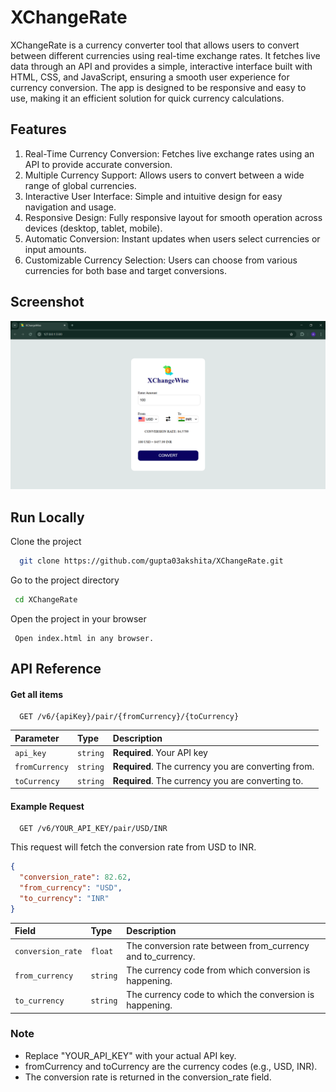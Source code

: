 
#   XChangeRate

XChangeRate is a currency converter tool that allows users to convert between different currencies using real-time exchange rates. It fetches live data through an API and provides a simple, interactive interface built with HTML, CSS, and JavaScript, ensuring a smooth user experience for currency conversion. The app is designed to be responsive and easy to use, making it an efficient solution for quick currency calculations.
## Features

1. Real-Time Currency Conversion: Fetches live exchange rates using an API to provide accurate conversion.
2. Multiple Currency Support: Allows users to convert between a wide range of global currencies.
3. Interactive User Interface: Simple and intuitive design for easy navigation and usage.
4. Responsive Design: Fully responsive layout for smooth operation across devices (desktop, tablet, mobile).
5. Automatic Conversion: Instant updates when users select currencies or input amounts.
6. Customizable Currency Selection: Users can choose from various currencies for both base and target conversions.

## Screenshot

![XChangeRate](images\XChangeRate.png)



## Run Locally

Clone the project

```bash
  git clone https://github.com/gupta03akshita/XChangeRate.git
```

Go to the project directory

```bash
 cd XChangeRate
```

Open the project in your browser

```
 Open index.html in any browser.
```

## API Reference

#### Get all items

```http
  GET /v6/{apiKey}/pair/{fromCurrency}/{toCurrency}

```

| Parameter | Type     | Description                |
| :-------- | :------- | :------------------------- |
| `api_key` | `string` | **Required**. Your API key |
| `fromCurrency` | `string` | **Required**. The currency you are converting from. |
| `toCurrency` | `string` | **Required**. The currency you are converting to. |


#### Example Request

```http
  GET /v6/YOUR_API_KEY/pair/USD/INR
```
This request will fetch the conversion rate from USD to INR.

```json
{
  "conversion_rate": 82.62,
  "from_currency": "USD",
  "to_currency": "INR"
}
```
| Field | Type     | Description                       |
| :-------- | :------- | :-------------------------------- |
| `conversion_rate`      | `float` | The conversion rate between from_currency and to_currency. |
| `from_currency`      | `string` | The currency code from which conversion is happening. |
| `to_currency`      | `string` | The currency code to which the conversion is happening. |

### Note
- Replace "YOUR_API_KEY" with your actual API key.
- fromCurrency and toCurrency are the currency codes (e.g., USD, INR).
- The conversion rate is returned in the conversion_rate field.

